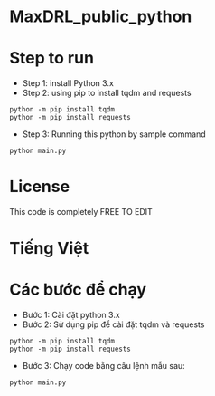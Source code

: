 # MaxDRL_public_python

# Step to run
+ Step 1: install Python 3.x
+ Step 2: using pip to install tqdm and requests
```
python -m pip install tqdm
python -m pip install requests
```
+ Step 3: Running this python by sample command
```
python main.py
```

# License
This code is completely FREE TO EDIT

# Tiếng Việt

# Các bước để chạy
+ Bước 1: Cài đặt python 3.x
+ Bước 2: Sử dụng pip để cài đặt tqdm và requests
```
python -m pip install tqdm
python -m pip install requests
```
+ Bước 3: Chạy code bằng câu lệnh mẫu sau:
```
python main.py
```
